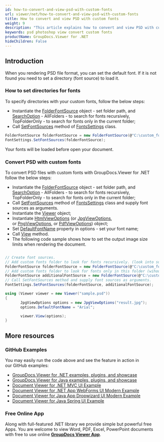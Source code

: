 ```yaml
---
id: how-to-convert-and-view-psd-with-custom-fonts
url: viewer/net/how-to-convert-and-view-psd-with-custom-fonts
title: How to convert and view PSD with custom fonts
weight: 9
description: "This article explains how to convert and view PSD with custom fonts with GroupDocs.Viewer within your .NET applications."
keywords: psd photoshop view convert custom fonts
productName: GroupDocs.Viewer for .NET
hideChildren: False
---
```

## Introduction

When you rendering PSD file format, you can set the default font. If it is not found you need to set a directory (font source) to load it.

### How to set directories for fonts

To specify directories with your custom fonts, follow the below steps:

* Instantiate the [FolderFontSource](https://apireference.groupdocs.com/viewer/net/groupdocs.viewer.fonts/folderfontsource) object - set folder path, and [SearchOption](https://apireference.groupdocs.com/viewer/net/groupdocs.viewer.fonts/folderfontsource/properties/searchoption) - AllFolders - to search for fonts recursively, TopFolderOnly - to search for fonts only in the current folder;
* Call [SetFontSources](https://apireference.groupdocs.com/viewer/net/groupdocs.viewer.fonts/fontsettings/methods/setfontsources) method of [FontsSettings](https://apireference.groupdocs.com/viewer/net/groupdocs.viewer.fonts/fontsettings) class.

```csharp
FolderFontSource folderFontSource = new FolderFontSource(@"C:\custom_fonts_folder", SearchOption.TopFolderOnly);
FontSettings.SetFontSources(folderFontSource);
```

Your fonts will be loaded before open your document.

### Convert PSD with custom fonts

To convert PSD files with custom fonts with GroupDocs.Viewer for .NET follow the below steps:

* Instantiate the [FolderFontSource](https://apireference.groupdocs.com/viewer/net/groupdocs.viewer.fonts/folderfontsource) object - set folder path, and [SearchOption](https://apireference.groupdocs.com/viewer/net/groupdocs.viewer.fonts/folderfontsource/properties/searchoption) - AllFolders - to search for fonts recursively, TopFolderOnly - to search for fonts only in the current folder;
* Call [SetFontSources](https://apireference.groupdocs.com/viewer/net/groupdocs.viewer.fonts/fontsettings/methods/setfontsources) method of [FontsSettings](https://apireference.groupdocs.com/viewer/net/groupdocs.viewer.fonts/fontsettings) class and supply font sources as arguments.
* Instantiate the [Viewer](https://apireference.groupdocs.com/net/viewer/groupdocs.viewer/viewer) object;
* Instantiate [HtmlViewOptions](https://apireference.groupdocs.com/net/viewer/groupdocs.viewer.options/htmlviewoptions) (or [JpgViewOptions](https://apireference.groupdocs.com/net/viewer/groupdocs.viewer.options/jpgviewoptions), or [PngViewOptions](https://apireference.groupdocs.com/net/viewer/groupdocs.viewer.options/pngviewoptions), or [PdfViewOptions](https://apireference.groupdocs.com/net/viewer/groupdocs.viewer.options/pdfviewoptions)) object;
* Set [DefaultFontName](https://apireference.groupdocs.com/viewer/net/groupdocs.viewer.options/baseviewoptions/properties/defaultfontname) property in options - set your font name;
* Call [View](https://apireference.groupdocs.com/net/viewer/groupdocs.viewer/viewer/methods/view) method.
* The following code sample shows how to set the output image size limits when rendering the document.

```csharp

// Create font sources.
// Add custom fonts folder to look for fonts recursively. (look into subfolders too).
FolderFontSource folderFontSource = new FolderFontSource(@"C:\custom_fonts_folder", SearchOption.AllFolders);
// Add custom fonts folder to look for fonts only in this folder (wihout subfolders).
FolderFontSource additionalFontSource = new FolderFontSource(@"C:\custom_additional_fonts_folder", SearchOption.TopFolderOnly);
// Call SetFontSources method and supply font sources as arguments.
FontSettings.SetFontSources(folderFontSource, additionalFontSource);

using (Viewer viewer = new Viewer("sample.psd"))
{
       JpgViewOptions options = new JpgViewOptions("result.jpg");
       options.DefaultFontName = "Arial";

       viewer.View(options); 
}
```

## More resources

### GitHub Examples

You may easily run the code above and see the feature in action in our GitHub examples:

* [GroupDocs.Viewer for .NET examples, plugins, and showcase](https://github.com/groupdocs-viewer/GroupDocs.Viewer-for-.NET)
* [GroupDocs.Viewer for Java examples, plugins, and showcase](https://github.com/groupdocs-viewer/GroupDocs.Viewer-for-Java)
* [Document Viewer for .NET MVC UI Example](https://github.com/groupdocs-viewer/GroupDocs.Viewer-for-.NET-MVC)
* [Document Viewer for .NET App WebForms UI Modern Example](https://github.com/groupdocs-viewer/GroupDocs.Viewer-for-.NET-WebForms)
* [Document Viewer for Java App Dropwizard UI Modern Example](https://github.com/groupdocs-viewer/GroupDocs.Viewer-for-Java-Dropwizard)
* [Document Viewer for Java Spring UI Example](https://github.com/groupdocs-viewer/GroupDocs.Viewer-for-Java-Spring)

### Free Online App

Along with full-featured .NET library we provide simple but powerful free Apps.
You are welcome to view Word, PDF, Excel, PowerPoint documents with free to use online **[GroupDocs Viewer App](https://products.groupdocs.app/viewer)**.
